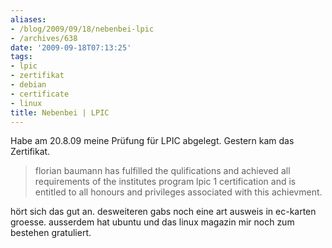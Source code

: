 ```yaml
---
aliases:
- /blog/2009/09/18/nebenbei-lpic
- /archives/638
date: '2009-09-18T07:13:25'
tags:
- lpic
- zertifikat
- debian
- certificate
- linux
title: Nebenbei | LPIC
---
```


Habe am 20.8.09 meine Prüfung für LPIC abgelegt. Gestern kam das
Zertifikat.

> florian baumann has fulfilled the qulifications and achieved all
> requirements of the institutes program lpic 1 certification and is
> entitled to all honours and privileges associated with this achievment.

hört sich das gut an. desweiteren gabs noch eine art ausweis in ec-karten
groesse. ausserdem hat ubuntu und das linux magazin mir noch zum bestehen
gratuliert.
